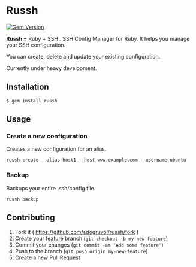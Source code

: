 # Russh

[![Gem Version](https://badge.fury.io/rb/russh.svg)](http://badge.fury.io/rb/russh)

**Russh =** Ruby + SSH . SSH Config Manager for Ruby. It helps you manage your SSH configuration.

You can create, delete and update your existing configuration.

Currently under heavy development.

## Installation

    $ gem install russh

## Usage

### Create a new configuration

Creates a new configuration for an alias.

    russh create --alias host1 --host www.example.com --username ubuntu

### Backup

Backups your entire .ssh/config file.

    russh backup

## Contributing

1. Fork it ( https://github.com/sdogruyol/russh/fork )
2. Create your feature branch (`git checkout -b my-new-feature`)
3. Commit your changes (`git commit -am 'Add some feature'`)
4. Push to the branch (`git push origin my-new-feature`)
5. Create a new Pull Request
